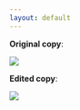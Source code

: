 ```yaml
---
layout: default
---
```


**Original copy**:

![](celigo-integration-page-example.png)

**Edited copy**:  

![](celigo-integration-edit-example.png)

